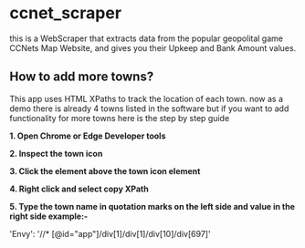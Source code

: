 # ccnet_scraper
this is a WebScraper that extracts data from the popular geopolital game CCNets Map Website, and gives you their Upkeep and Bank Amount values.

## How to add more towns?
This app uses HTML XPaths to track the location of each town. now as a demo there is already 4 towns listed in the software but if you want to add functionality for more towns here is the step by step guide

**1. Open Chrome or Edge Developer tools**

**2. Inspect the town icon**

**3. Click the element above the town icon element**

**4. Right click and select copy XPath**

**5. Type the town name in quotation marks on the left side and value in the right side example:-**

'Envy': '//* [@id="app"]/div[1]/div[1]/div[10]/div[697]'
